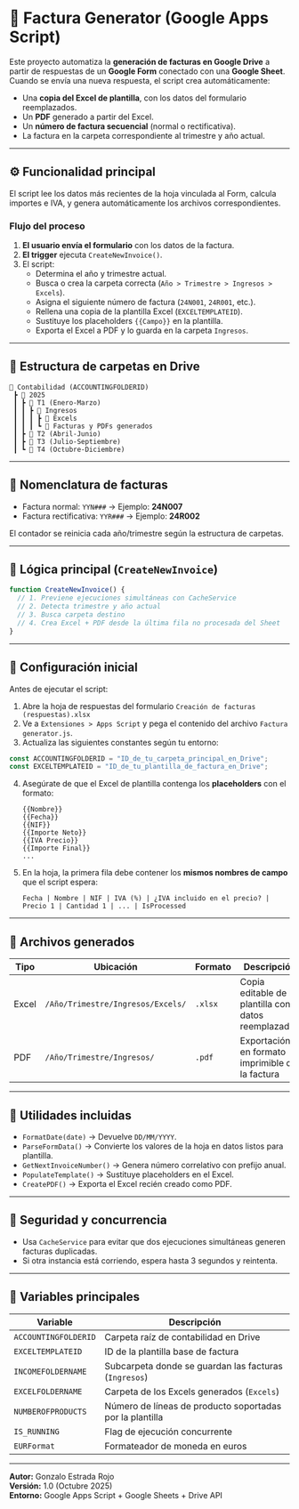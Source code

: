 # 🧾 Factura Generator (Google Apps Script)

Este proyecto automatiza la **generación de facturas en Google Drive** a partir de respuestas de un **Google Form** conectado con una **Google Sheet**.  
Cuando se envía una nueva respuesta, el script crea automáticamente:

- Una **copia del Excel de plantilla**, con los datos del formulario reemplazados.
- Un **PDF** generado a partir del Excel.
- Un **número de factura secuencial** (normal o rectificativa).
- La factura en la carpeta correspondiente al trimestre y año actual.

---

## ⚙️ Funcionalidad principal

El script lee los datos más recientes de la hoja vinculada al Form, calcula importes e IVA, y genera automáticamente los archivos correspondientes.  

### Flujo del proceso

1. **El usuario envía el formulario** con los datos de la factura.  
2. **El trigger** ejecuta `CreateNewInvoice()`.  
3. El script:
   - Determina el año y trimestre actual.
   - Busca o crea la carpeta correcta (`Año > Trimestre > Ingresos > Excels`).
   - Asigna el siguiente número de factura (`24N001`, `24R001`, etc.).
   - Rellena una copia de la plantilla Excel (`EXCELTEMPLATEID`).
   - Sustituye los placeholders `{{Campo}}` en la plantilla.
   - Exporta el Excel a PDF y lo guarda en la carpeta `Ingresos`.

---

## 📁 Estructura de carpetas en Drive

```
📂 Contabilidad (ACCOUNTINGFOLDERID)
 ┣ 📂 2025
 ┃ ┣ 📂 T1 (Enero-Marzo)
 ┃ ┃ ┣ 📂 Ingresos
 ┃ ┃ ┃ ┣ 📂 Excels
 ┃ ┃ ┃ ┗ 📄 Facturas y PDFs generados
 ┃ ┣ 📂 T2 (Abril-Junio)
 ┃ ┣ 📂 T3 (Julio-Septiembre)
 ┃ ┗ 📂 T4 (Octubre-Diciembre)
```

---

## 🔢 Nomenclatura de facturas

- Factura normal: `YYN###` → Ejemplo: **24N007**
- Factura rectificativa: `YYR###` → Ejemplo: **24R002**

El contador se reinicia cada año/trimestre según la estructura de carpetas.

---

## 🧠 Lógica principal (`CreateNewInvoice`)

```javascript
function CreateNewInvoice() {
  // 1. Previene ejecuciones simultáneas con CacheService
  // 2. Detecta trimestre y año actual
  // 3. Busca carpeta destino
  // 4. Crea Excel + PDF desde la última fila no procesada del Sheet
}
```

---

## 🧩 Configuración inicial

Antes de ejecutar el script:

1. Abre la hoja de respuestas del formulario `Creación de facturas (respuestas).xlsx`
2. Ve a `Extensiones > Apps Script` y pega el contenido del archivo `Factura generator.js`.
3. Actualiza las siguientes constantes según tu entorno:

```javascript
const ACCOUNTINGFOLDERID = "ID_de_tu_carpeta_principal_en_Drive";
const EXCELTEMPLATEID = "ID_de_tu_plantilla_de_factura_en_Drive";
```
4. Asegúrate de que el Excel de plantilla contenga los **placeholders** con el formato:
   ```
   {{Nombre}}
   {{Fecha}}
   {{NIF}}
   {{Importe Neto}}
   {{IVA Precio}}
   {{Importe Final}}
   ...
   ```

5. En la hoja, la primera fila debe contener los **mismos nombres de campo** que el script espera:
   ```
   Fecha | Nombre | NIF | IVA (%) | ¿IVA incluido en el precio? | Precio 1 | Cantidad 1 | ... | IsProcessed
   ```

---


## 🧾 Archivos generados

| Tipo | Ubicación | Formato | Descripción |
|------|------------|----------|--------------|
| Excel | `/Año/Trimestre/Ingresos/Excels/` | `.xlsx` | Copia editable de la plantilla con datos reemplazados |
| PDF | `/Año/Trimestre/Ingresos/` | `.pdf` | Exportación en formato imprimible de la factura |

---

## 🧰 Utilidades incluidas

- `FormatDate(date)` → Devuelve `DD/MM/YYYY`.  
- `ParseFormData()` → Convierte los valores de la hoja en datos listos para plantilla.  
- `GetNextInvoiceNumber()` → Genera número correlativo con prefijo anual.  
- `PopulateTemplate()` → Sustituye placeholders en el Excel.  
- `CreatePDF()` → Exporta el Excel recién creado como PDF.

---

## 🧱 Seguridad y concurrencia

- Usa `CacheService` para evitar que dos ejecuciones simultáneas generen facturas duplicadas.
- Si otra instancia está corriendo, espera hasta 3 segundos y reintenta.

---

## 🧮 Variables principales

| Variable | Descripción |
|-----------|--------------|
| `ACCOUNTINGFOLDERID` | Carpeta raíz de contabilidad en Drive |
| `EXCELTEMPLATEID` | ID de la plantilla base de factura |
| `INCOMEFOLDERNAME` | Subcarpeta donde se guardan las facturas (`Ingresos`) |
| `EXCELFOLDERNAME` | Carpeta de los Excels generados (`Excels`) |
| `NUMBEROFPRODUCTS` | Número de líneas de producto soportadas por la plantilla |
| `IS_RUNNING` | Flag de ejecución concurrente |
| `EURFormat` | Formateador de moneda en euros |


---

**Autor:** Gonzalo Estrada Rojo  
**Versión:** 1.0 (Octubre 2025)  
**Entorno:** Google Apps Script + Google Sheets + Drive API
